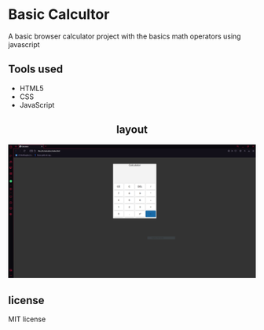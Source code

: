 <h1>Basic Calcultor</h1>
A basic browser calculator project with the basics math operators using javascript
<h2>Tools used</h2>
<ul>
<li>HTML5</li>
<li>CSS</li>
<li>JavaScript</li>
</ul>
<h2 align="center">layout</h2>

![](finished%20project.PNG)

<h2>license</h2>
MIT license